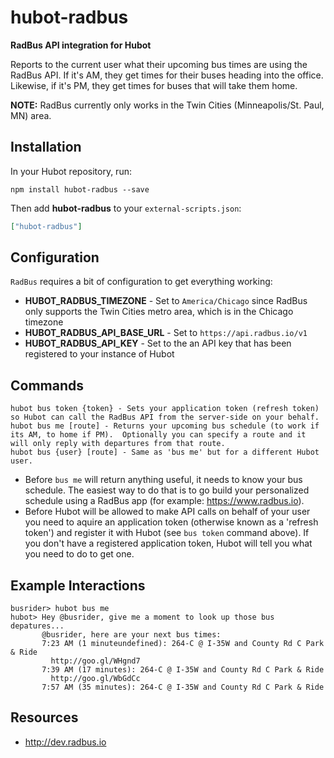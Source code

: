 # hubot-radbus

**RadBus API integration for Hubot**

Reports to the current user what their upcoming bus times are using the RadBus API.  If it's AM, they get times for their buses heading into the office.  Likewise, if it's PM, they get times for buses that will take them home.

**NOTE:** RadBus currently only works in the Twin Cities (Minneapolis/St. Paul, MN) area.

## Installation

In your Hubot repository, run:

`npm install hubot-radbus --save`

Then add **hubot-radbus** to your `external-scripts.json`:

```json
["hubot-radbus"]
```

## Configuration

`RadBus` requires a bit of configuration to get everything working:

* **HUBOT_RADBUS_TIMEZONE** - Set to `America/Chicago` since RadBus only supports the Twin Cities metro area, which is in the Chicago timezone
* **HUBOT_RADBUS_API_BASE_URL** - Set to `https://api.radbus.io/v1`
* **HUBOT_RADBUS_API_KEY** - Set to the an API key that has been registered to your instance of Hubot

## Commands

```
hubot bus token {token} - Sets your application token (refresh token) so Hubot can call the RadBus API from the server-side on your behalf.
hubot bus me [route] - Returns your upcoming bus schedule (to work if its AM, to home if PM).  Optionally you can specify a route and it will only reply with departures from that route.
hubot bus {user} [route] - Same as 'bus me' but for a different Hubot user.
```

- Before `bus me` will return anything useful, it needs to know your bus schedule.  The easiest way to do that is to go build your personalized schedule using a RadBus app (for example: https://www.radbus.io).
- Before Hubot will be allowed to make API calls on behalf of your user you need to aquire an application token (otherwise known as a 'refresh token') and register it with Hubot (see `bus token` command above).  If you don't have a registered application token, Hubot will tell you what you need to do to get one.

## Example Interactions

```
busrider> hubot bus me
hubot> Hey @busrider, give me a moment to look up those bus depatures...
       @busrider, here are your next bus times:
       7:23 AM (1 minuteundefined): 264-C @ I-35W and County Rd C Park & Ride
         http://goo.gl/WHgnd7
       7:39 AM (17 minutes): 264-C @ I-35W and County Rd C Park & Ride
         http://goo.gl/WbGdCc
       7:57 AM (35 minutes): 264-C @ I-35W and County Rd C Park & Ride
```

## Resources

* http://dev.radbus.io

